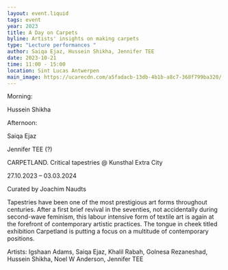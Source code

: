 ```yaml
---
layout: event.liquid
tags: event
year: 2023
title: A Day on Carpets
byline: Artists' insights on making carpets
type: "Lecture performances "
author: Saiqa Ejaz, Hussein Shikha, Jennifer TEE
date: 2023-10-21
time: 11:00 - 15:00
location: Sint Lucas Antwerpen
main_image: https://ucarecdn.com/a5fadacb-13db-4b1b-a8c7-368f799ba320/
---
```

Morning: 

Hussein Shikha 

Afternoon: 

Saiqa Ejaz 

Jennifer TEE (?)



CARPETLAND. Critical tapestries @ Kunsthal Extra City

27.10.2023 – 03.03.2024

Curated by Joachim Naudts

Tapestries have been one of the most prestigious art forms throughout centuries. After a first brief revival in the seventies, not accidentally during second-wave feminism, this labour intensive form of textile art is again at the forefront of contemporary artistic practices. The tongue in cheek titled exhibition Carpetland is putting a focus on a multitude of contemporary positions.

Artists: Igshaan Adams, Saiqa Ejaz,  Khalil Rabah, Golnesa Rezaneshad, Hussein Shikha, Noel W Anderson, Jennifer TEE